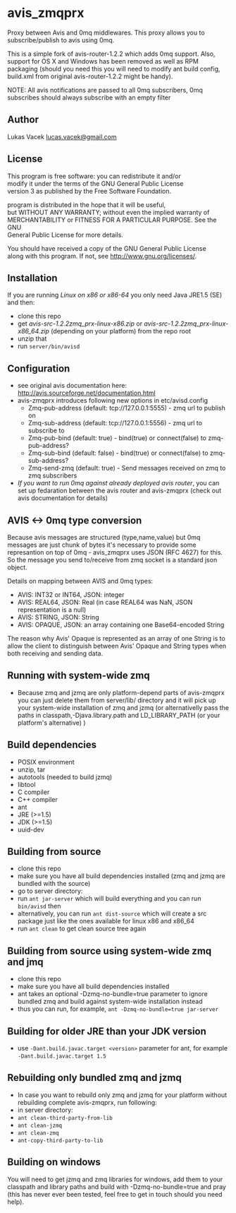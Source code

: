 avis\_zmqprx
===========

Proxy between Avis and 0mq middlewares. This proxy allows you to subscribe/publish to avis using 0mq.

This is a simple fork of avis-router-1.2.2 which adds 0mq support. Also, support for OS X and Windows has been removed as well as RPM packaging (should you need this you will need to modify ant build config, build.xml from original avis-router-1.2.2 might be handy).

NOTE: All avis notifications are passed to all 0mq subscribers, 0mq subscribes should always subscribe with an empty filter

Author
------
Lukas Vacek <lucas.vacek@gmail.com>

License
-------
This program is free software: you can redistribute it and/or  
modify it under the terms of the GNU General Public License  
version 3 as published by the Free Software Foundation.  

program is distributed in the hope that it will be useful,  
but WITHOUT ANY WARRANTY; without even the implied warranty of  
MERCHANTABILITY or FITNESS FOR A PARTICULAR PURPOSE. See the GNU  
General Public License for more details.  

You should have received a copy of the GNU General Public License  
along with this program. If not, see <http://www.gnu.org/licenses/>.  

Installation
-------------
If you are running *Linux on x86 or x86-64* you only need Java JRE1.5 (SE) and then:
* clone this repo
* get *avis-src-1.2.2zmq\_prx-linux-x86.zip* or *avis-src-1.2.2zmq\_prx-linux-x86\_64.zip* (depending on your platform) from the repo root
* unzip that
* run `server/bin/avisd`

Configuration
-------------
* see original avis documentation here: <http://avis.sourceforge.net/documentation.html>
* avis-zmqprx introduces following new options in etc/avisd.config
    * Zmq-pub-address (default: tcp://127.0.0.1:5555) - zmq url to publish on
    * Zmq-sub-address (default: tcp://127.0.0.1:5556) - zmq url to subscribe to
    * Zmq-pub-bind (default: true) - bind(true) or connect(false) to zmq-pub-address?
    * Zmq-sub-bind (default: false) - bind(true) or connect(false) to zmq-sub-address?
    * Zmq-send-zmq (default: true) - Send messages received on zmq to zmq subscribers
* *If you want to run 0mq against already deployed avis router*, you can set up fedaration between the avis router and avis-zmqprx (check out avis documentation for details)

AVIS <-> 0mq type conversion
-----------------------------
Because avis messages are structured (type,name,value) but 0mq messages are just chunk of bytes it's necessary to provide some represantion on top of 0mq - avis\_zmqprx uses JSON (RFC 4627) for this. So the message you send to/receive from zmq socket is a standard json object. 

Details on mapping between AVIS and 0mq types:
* AVIS: INT32 or INT64, JSON: integer
* AVIS: REAL64, JSON: Real (in case REAL64 was NaN, JSON representation is a null)
* AVIS: STRING, JSON: String
* AVIS: OPAQUE, JSON: an array containing one Base64-encoded String

The reason why Avis' Opaque is represented as an array of one String is to allow the client to distinguish between Avis' Opaque and String types when both receiving and sending data.

Running with system-wide zmq
----------------------------
* Because zmq and jzmq are only platform-depend parts of avis-zmqprx you can just delete them from server/lib/ directory and it will pick up your system-wide installation of zmq and jzmq (or alternativelly pass the paths in classpath,-Djava.library.path and LD\_LIBRARY\_PATH (or your platform's alternative) )

Build dependencies
------------------
* POSIX environment
* unzip, tar
* autotools (needed to build jzmq)
* libtool
* C compiler
* C++ compiler
* ant
* JRE (>=1.5)
* JDK (>=1.5)
* uuid-dev

Building from source
--------------------
* clone this repo
* make sure you have all build dependencies installed (zmq and jzmq are bundled with the source)
* go to server directory:
* run `ant jar-server` which will build everything and you can run `bin/avisd` then
* alternatively, you can run `ant dist-source` which will create a src package just like the ones available for linux x86 and x86\_64
* run `ant clean` to get clean source tree again

Building from source using system-wide zmq and jmq
--------------------------------------------------
* clone this repo
* make sure you have all build dependencies installed
* ant takes an optional -Dzmq-no-bundle=true parameter to ignore bundled zmq and build against system-wide installation instead
* thus you can run, for example, `ant -Dzmq-no-bundle=true jar-server`

Building for older JRE than your JDK version
--------------------------------------------
* use `-Dant.build.javac.target <version>` parameter for ant, for example `-Dant.build.javac.target 1.5`

Rebuilding only bundled zmq and jzmq
------------------------------------
* In case you want to rebuild only zmq and jzmq for your platform without rebuilding complete avis-zmqprx, run following:
* in server directory:
* `ant clean-third-party-from-lib`
* `ant clean-jzmq`
* `ant clean-zmq`
* `ant-copy-third-party-to-lib`

Building on windows
-------------------
You will need to get jzmq and zmq libraries for windows, add them to your classpath and library paths and build with -Dzmq-no-bundle=true and pray (this has never ever been tested, feel free to get in touch should you need help).
